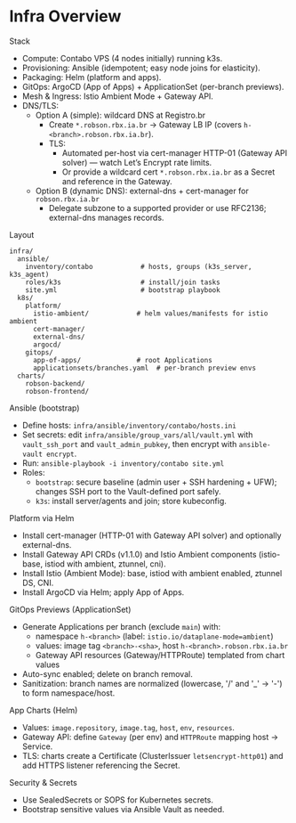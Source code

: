 # Infra Overview

Stack
- Compute: Contabo VPS (4 nodes initially) running k3s.
- Provisioning: Ansible (idempotent; easy node joins for elasticity).
- Packaging: Helm (platform and apps).
- GitOps: ArgoCD (App of Apps) + ApplicationSet (per-branch previews).
- Mesh & Ingress: Istio Ambient Mode + Gateway API.
- DNS/TLS:
  - Option A (simple): wildcard DNS at Registro.br
    - Create `*.robson.rbx.ia.br` → Gateway LB IP (covers `h-<branch>.robson.rbx.ia.br`).
    - TLS:
      - Automated per-host via cert-manager HTTP-01 (Gateway API solver) — watch Let’s Encrypt rate limits.
      - Or provide a wildcard cert `*.robson.rbx.ia.br` as a Secret and reference in the Gateway.
  - Option B (dynamic DNS): external-dns + cert-manager for `robson.rbx.ia.br`
    - Delegate subzone to a supported provider or use RFC2136; external-dns manages records.

Layout
```
infra/
  ansible/
    inventory/contabo            # hosts, groups (k3s_server, k3s_agent)
    roles/k3s                    # install/join tasks
    site.yml                     # bootstrap playbook
  k8s/
    platform/
      istio-ambient/            # helm values/manifests for istio ambient
      cert-manager/
      external-dns/
      argocd/
    gitops/
      app-of-apps/              # root Applications
      applicationsets/branches.yaml  # per-branch preview envs
  charts/
    robson-backend/
    robson-frontend/
```

Ansible (bootstrap)
- Define hosts: `infra/ansible/inventory/contabo/hosts.ini`
- Set secrets: edit `infra/ansible/group_vars/all/vault.yml` with `vault_ssh_port` and `vault_admin_pubkey`, then encrypt with `ansible-vault encrypt`.
- Run: `ansible-playbook -i inventory/contabo site.yml`
- Roles:
  - `bootstrap`: secure baseline (admin user + SSH hardening + UFW); changes SSH port to the Vault-defined port safely.
  - `k3s`: install server/agents and join; store kubeconfig.

Platform via Helm
- Install cert-manager (HTTP-01 with Gateway API solver) and optionally external-dns.
- Install Gateway API CRDs (v1.1.0) and Istio Ambient components (istio-base, istiod with ambient, ztunnel, cni).
- Install Istio (Ambient Mode): base, istiod with ambient enabled, ztunnel DS, CNI.
- Install ArgoCD via Helm; apply App of Apps.

GitOps Previews (ApplicationSet)
- Generate Applications per branch (exclude `main`) with:
  - namespace `h-<branch>` (label: `istio.io/dataplane-mode=ambient`)
  - values: image tag `<branch>-<sha>`, host `h-<branch>.robson.rbx.ia.br`
  - Gateway API resources (Gateway/HTTPRoute) templated from chart values
- Auto-sync enabled; delete on branch removal.
- Sanitization: branch names are normalized (lowercase, '/' and '_' → '-') to form namespace/host.

App Charts (Helm)
- Values: `image.repository`, `image.tag`, `host`, `env`, `resources`.
- Gateway API: define `Gateway` (per env) and `HTTPRoute` mapping host → Service.
- TLS: charts create a Certificate (ClusterIssuer `letsencrypt-http01`) and add HTTPS listener referencing the Secret.

Security & Secrets
- Use SealedSecrets or SOPS for Kubernetes secrets.
- Bootstrap sensitive values via Ansible Vault as needed.
